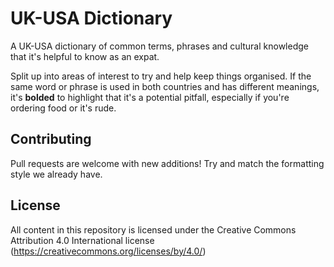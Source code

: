 # UK-USA Dictionary

A UK-USA dictionary of common terms, phrases and cultural knowledge that it's helpful to know as an expat.

Split up into areas of interest to try and help keep things organised. If the same word or phrase is used in both countries and has different meanings, it's **bolded** to highlight that it's a potential pitfall, especially if you're ordering food or it's rude.

## Contributing

Pull requests are welcome with new additions! Try and match the formatting style we already have.

## License

All content in this repository is licensed under the Creative Commons
Attribution 4.0 International license (https://creativecommons.org/licenses/by/4.0/)
